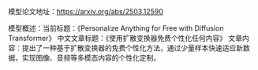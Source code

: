 模型论文地址：https://arxiv.org/abs/2503.12590

模型概述：当前标题：《Personalize Anything for Free with Diffusion Transformer》
中文文章标题：《使用扩散变换器免费个性化任何内容》
文章内容：提出了一种基于扩散变换器的免费个性化方法，通过少量样本快速适应新数据，实现图像、音频等多模态内容的个性化定制。
